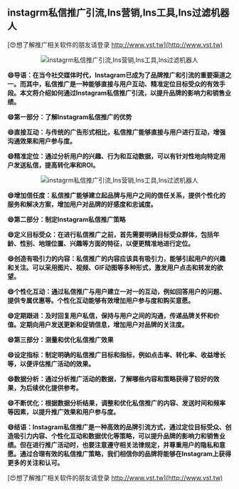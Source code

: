 ## **instagrm私信推广引流,Ins营销,Ins工具,Ins过滤机器人**

[😍想了解推广相关软件的朋友请登录 http://www.vst.tw](http://www.vst.tw)

 <center><img src="https://vst.tw/MP4/tuiguang/png/7.png" alt="instagrm私信推广引流,Ins营销,Ins工具,Ins过滤机器人"></center>

**😄导语：在当今社交媒体时代，Instagram已成为了品牌推广和引流的重要渠道之一。而其中，私信推广是一种能够直接与用户互动、精准定位目标受众的有效手段。本文将介绍如何通过Instagram私信推广引流，以提升品牌的影响力和销售业绩。**

**😄第一部分：了解Instagram私信推广的优势**

**😄直接互动：与传统的广告形式相比，私信推广能够直接与用户进行互动，增强沟通效果和用户参与度。**

**😄精准定位：通过分析用户的兴趣、行为和互动数据，可以有针对性地向特定用户发送私信，提高转化率和ROI。**

 <center><img src="https://vst.tw/MP4/tuiguang/png/5.png" alt="instagrm私信推广引流,Ins营销,Ins工具,Ins过滤机器人"></center>

**😄增加信任度：私信推广能够建立起品牌与用户之间的信任关系，提供个性化的服务和解决方案，增加用户对品牌的好感度和忠诚度。**

**😄第二部分：制定Instagram私信推广策略**

**😄定义目标受众：在进行私信推广之前，首先需要明确目标受众群体，包括年龄、性别、地理位置、兴趣等方面的特征，以便更精准地进行定位。**

**😄创造有吸引力的内容：私信推广的内容应该具有吸引力，能够引起用户的兴趣和关注。可以采用图片、视频、GIF动图等多种形式，激发用户点击和转发的欲望。**

**😄个性化互动：通过私信推广与用户建立一对一的互动，例如回答用户的问题、提供专属优惠等。个性化互动能够有效增加用户参与度和购买意愿。**

**😄定期跟进：及时回复用户私信，保持与用户之间的沟通，传递品牌关怀和价值。定期向用户发送更新和促销信息，增加用户对品牌的关注度。**

**😄第三部分：测量和优化私信推广效果**

**😄设定指标：制定明确的私信推广目标和指标，例如点击率、转化率、收益增长等，以便评估推广活动的效果。**

**😄数据分析：通过分析推广活动的数据，了解哪些内容和策略获得了较好的效果，为后续优化提供参考。**

**😄不断优化：根据数据分析结果，调整和优化私信推广的内容、发送时间和频率等因素，以提升推广效果和用户参与度。**

**😄结语：Instagram私信推广是一种高效的品牌引流方式，通过定位目标受众、创造吸引力内容、个性化互动和数据优化等策略，可以提升品牌的影响力和销售业绩。但在进行推广活动时，也要注意遵守相关法律规定，并尊重用户的隐私和意愿。通过合理有效的私信推广策略，我们相信你的品牌将能够在Instagram上获得更多的关注和认可。**

[😍想了解推广相关软件的朋友请登录 http://www.vst.tw](http://www.vst.tw)



